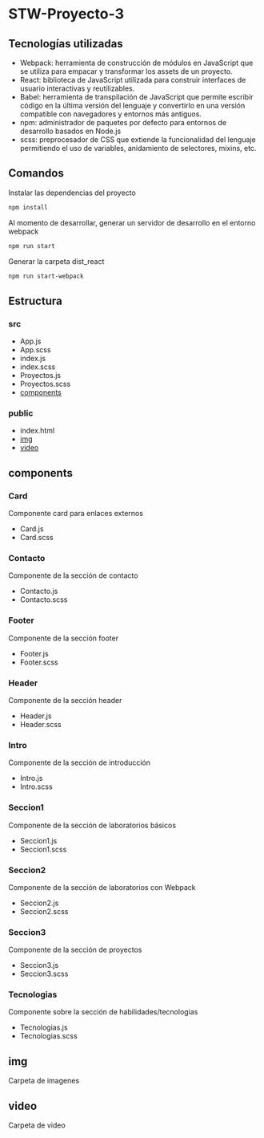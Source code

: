 # STW-Proyecto-3
## Tecnologías utilizadas
- Webpack: herramienta de construcción de módulos en JavaScript que se utiliza para empacar y transformar los assets de un proyecto.
- React: biblioteca de JavaScript utilizada para construir interfaces de usuario interactivas y reutilizables.
- Babel: herramienta de transpilación de JavaScript que permite escribir código en la última versión del lenguaje y convertirlo en una versión compatible con navegadores y entornos más antiguos.
- npm: administrador de paquetes por defecto para entornos de desarrollo basados en Node.js
- scss: preprocesador de CSS que extiende la funcionalidad del lenguaje permitiendo el uso de variables, anidamiento de selectores, mixins, etc.
## Comandos
Instalar las dependencias del proyecto
```sh
npm install
```
Al momento de desarrollar, generar un servidor de desarrollo en el entorno webpack
```sh
npm run start
```
Generar la carpeta dist_react
```sh
npm run start-webpack
```
## Estructura
### src
- App.js
- App.scss
- index.js
- index.scss
- Proyectos.js
- Proyectos.scss
- [components](#components)

### public
- index.html
- [img](#img)
- [video](#video)

## components
### Card
Componente card para enlaces externos
- Card.js
- Card.scss
### Contacto
Componente de la sección de contacto
- Contacto.js
- Contacto.scss
### Footer
Componente de la sección footer
- Footer.js
- Footer.scss
### Header
Componente de la sección header
- Header.js
- Header.scss
### Intro
Componente de la sección de introducción
- Intro.js
- Intro.scss
### Seccion1
Componente de la sección de laboratorios básicos
- Seccion1.js
- Seccion1.scss
### Seccion2
Componente de la sección de laboratorios con Webpack
- Seccion2.js
- Seccion2.scss
### Seccion3
Componente de la sección de proyectos
- Seccion3.js
- Seccion3.scss
### Tecnologias
Componente sobre la sección de habilidades/tecnologias
- Tecnologias.js
- Tecnologias.scss
## img
Carpeta de imagenes
## video
Carpeta de video
